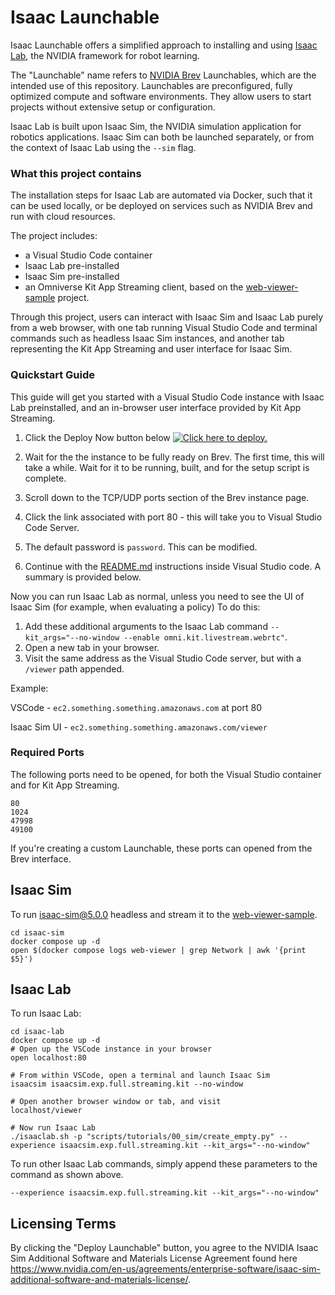 # Isaac Launchable

Isaac Launchable offers a simplified approach to installing and using [Isaac Lab](https://isaac-sim.github.io/IsaacLab/main/index.html), the NVIDIA framework for robot learning.

The "Launchable" name refers to [NVIDIA Brev](https://developer.nvidia.com/brev) Launchables, which are the intended use of this repository. Launchables are preconfigured, fully optimized compute and software environments. They allow users to start projects without extensive setup or configuration.

Isaac Lab is built upon Isaac Sim, the NVIDIA simulation application for robotics applications. Isaac Sim can both be launched separately, or from the context of Isaac Lab using the `--sim` flag.

### What this project contains
The installation steps for Isaac Lab are automated via Docker, such that it can be used locally, or be deployed on services such as NVIDIA Brev and run with cloud resources.

The project includes:
- a Visual Studio Code container
- Isaac Lab pre-installed
- Isaac Sim pre-installed
- an Omniverse Kit App Streaming client, based on the [web-viewer-sample](https://github.com/NVIDIA-Omniverse/web-viewer-sample) project.

Through this project, users can interact with Isaac Sim and Isaac Lab purely from a web browser, with one tab running Visual Studio Code and terminal commands such as headless Isaac Sim instances, and another tab representing the Kit App Streaming and user interface for Isaac Sim.

### Quickstart Guide
This guide will get you started with a Visual Studio Code instance with Isaac Lab preinstalled, and an in-browser user interface provided by Kit App Streaming.

1. Click the Deploy Now button below
[![ Click here to deploy.](https://brev-assets.s3.us-west-1.amazonaws.com/nv-lb-dark.svg)](https://brev.nvidia.com/launchable/deploy?launchableID=env-31ezDWyp4LvtDQr5rUhAWOUMFhn)

2. Wait for the the instance to be fully ready on Brev. The first time, this will take a while. Wait for it to be running, built, and for the setup script is complete.
3. Scroll down to the TCP/UDP ports section of the Brev instance page.
4. Click the link associated with port 80 - this will take you to Visual Studio Code Server.
5. The default password is `password`. This can be modified.
6. Continue with the [README.md](https://github.com/isaac-sim/isaac-launchable/blob/main/isaac-lab/vscode/README.md) instructions inside Visual Studio code. A summary is provided below.

Now you can run Isaac Lab as normal, unless you need to see the UI of Isaac Sim (for example, when evaluating a policy)
To do this:
1. Add these additional arguments to the Isaac Lab command `--kit_args="--no-window --enable omni.kit.livestream.webrtc"`.
2. Open a new tab in your browser.
3. Visit the same address as the Visual Studio Code server, but with a `/viewer` path appended.

Example: 

VSCode - `ec2.something.something.amazonaws.com` at port 80

Isaac Sim UI - `ec2.something.something.amazonaws.com/viewer`


### Required Ports
The following ports need to be opened, for both the Visual Studio container and for Kit App Streaming.
```
80
1024
47998
49100
```
If you're creating a custom Launchable, these ports can opened from the Brev interface.

## Isaac Sim

To run [isaac-sim@5.0.0](https://catalog.ngc.nvidia.com/orgs/nvidia/containers/isaac-sim) headless and stream it to the [web-viewer-sample](https://github.com/NVIDIA-Omniverse/web-viewer-sample).

```
cd isaac-sim
docker compose up -d
open $(docker compose logs web-viewer | grep Network | awk '{print $5}')
```

## Isaac Lab

To run Isaac Lab:

```
cd isaac-lab
docker compose up -d
# Open up the VSCode instance in your browser
open localhost:80 

# From within VSCode, open a terminal and launch Isaac Sim
isaacsim isaacsim.exp.full.streaming.kit --no-window

# Open another browser window or tab, and visit
localhost/viewer

# Now run Isaac Lab
./isaaclab.sh -p "scripts/tutorials/00_sim/create_empty.py" --experience isaacsim.exp.full.streaming.kit --kit_args="--no-window"
```

To run other Isaac Lab commands, simply append these parameters to the command as shown above.
```
--experience isaacsim.exp.full.streaming.kit --kit_args="--no-window"
```

## Licensing Terms

By clicking the  "Deploy Launchable" button, you agree to the NVIDIA Isaac Sim Additional Software and Materials License Agreement found here https://www.nvidia.com/en-us/agreements/enterprise-software/isaac-sim-additional-software-and-materials-license/.
